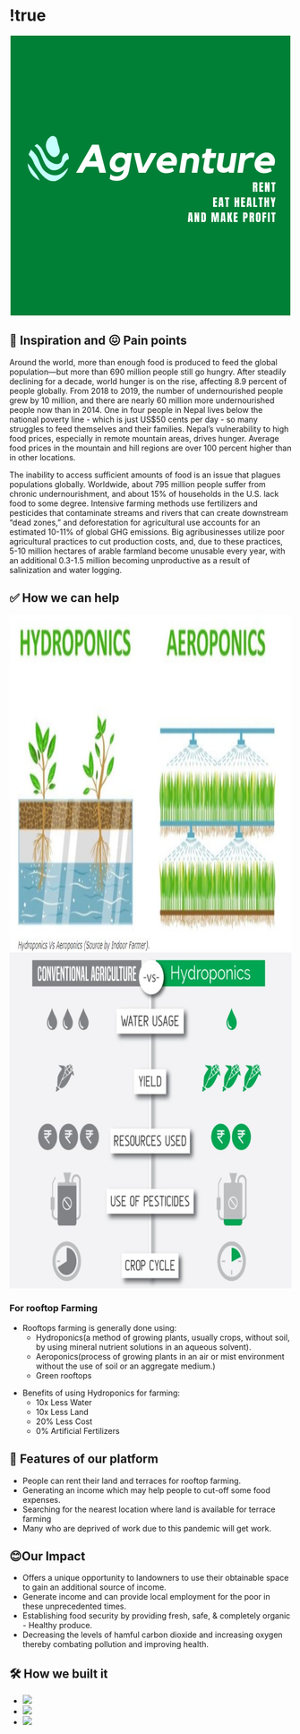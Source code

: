# !true

<div align="center">
<img src="https://github.com/rushu570/-true/blob/master/agventure.png" >
</div>

## 🤔 Inspiration and 😖 Pain points

Around the world, more than enough food is produced to feed the global population—but more than 690 million people still go hungry. After steadily declining for a decade, world hunger is on the rise, affecting 8.9 percent of people globally. From 2018 to 2019, the number of undernourished people grew by 10 million, and there are nearly 60 million more undernourished people now than in 2014. One in four people in Nepal lives below the national poverty line - which is just US$50 cents per day - so many struggles to feed themselves and their families. Nepal’s vulnerability to high food prices, especially in remote mountain areas, drives hunger. Average food prices in the mountain and hill regions are over 100 percent higher than in other locations.

The inability to access sufficient amounts of food is an issue that plagues populations globally. Worldwide, about 795 million people suffer from chronic undernourishment, and about 15% of households in the U.S. lack food to some degree. Intensive farming methods use fertilizers and pesticides that contaminate streams and rivers that can create downstream “dead zones,” and deforestation for agricultural use accounts for an estimated 10-11% of global GHG emissions. Big agribusinesses utilize poor agricultural practices to cut production costs, and, due to these practices, 5-10 million hectares of arable farmland become unusable every year, with an additional 0.3-1.5 million becoming unproductive as a result of salinization and water logging.

## ✅ How we can help 

<div>
  <img height="600" src="https://github.com/rushu570/-true/blob/master/hydro.JPG" >
  <img height="600" src="https://github.com/snh3003/QuantumHack-AltF4/blob/master/images/hydro.JPG" >
</div>

### For rooftop Farming

* Rooftops farming is generally done using:
  * Hydroponics(a method of growing plants, usually crops, without soil, by using mineral nutrient solutions in an aqueous solvent).
  * Aeroponics(process of growing plants in an air or mist environment without the use of soil or an aggregate medium.)
  * Green rooftops
- Benefits of using Hydroponics for farming: 
   * 10x Less Water
   * 10x Less Land
   * 20% Less Cost
   * 0% Artificial Fertilizers
 
 ## 🌟 Features of our platform

* People can rent their land and terraces for rooftop farming.
* Generating an income which may help people to cut-off some food expenses.
* Searching for the nearest location where land is available for terrace farming
* Many who are deprived of work due to this pandemic will get work.


## 😊Our Impact

- Offers a unique opportunity to landowners to use their obtainable space to gain an additional source of income.
- Generate income and can provide local employment for the poor in these unprecedented times.
- Establishing food security by providing fresh, safe, & completely organic - Healthy produce.
- Decreasing the levels of hamful carbon dioxide and increasing oxygen thereby combating pollution and improving health.

## 🛠️ How we built it 
- <code><img height="80" src="https://www.manhattanmobile.com/wp-content/uploads/2018/08/react-native-workshop.jpg"></code>
- <code><img height="80" src="https://cdn-media-1.freecodecamp.org/images/1*FDNeKIUeUnf0XdqHmi7nsw.png"></code>
- <code><img height="80" src="https://upload.wikimedia.org/wikipedia/commons/d/db/Npm-logo.svg"></code>
